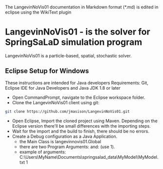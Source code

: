 The LangevinNoVis01 documentation in Markdown format (*.md) is edited in eclipse using the WikiText plugin

# LangevinNoVis01 - is the solver for SpringSaLaD simulation program

LangevinNoVis01 is a particle-based, spatial, stochastic solver.


## Eclipse Setup for Windows

These instructions are intended for Java developers
Requirements:  Git, Eclipse IDE for Java Developers and Java JDK 1.8 or later

  * Open CommandPrompt, navigate to the Eclipse workspace folder.
  * Clone the LangevinNoVis01 client using git:
  
   ```bash
   git clone https://github.com/jmasison/LangevinNoVis01.git
   ```
  * Open Eclipse, Import the cloned project using Maven. Depending on the Eclipse version there'll be small differences with the importing steps.
  * Wait for the import and the build to finish, there should be no errors.
  * Create a Debug configuration as a Java Application.
     * the Main Class is langevinnovis01.Global
     * there are two Program Arguments: <full path to the simulation input file> and: <number of simulations> (use 1).
     * example of arguments: C:\Users\MyName\Documents\springsalad_data\MyModel\MyModel.txt 1
